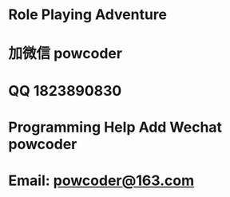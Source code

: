 # Role Playing Adventure
# 加微信 powcoder

# QQ 1823890830

# Programming Help Add Wechat powcoder

# Email: powcoder@163.com

